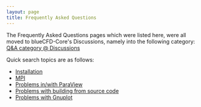 ```yaml
---
layout: page
title: Frequently Asked Questions
---
```


The Frequently Asked Questions pages which were listed here, were all moved to
blueCFD-Core's Discussions, namely into the following category:
[Q&A category @ Discussions](https://github.com/blueCFD/Core/discussions/categories/q-a)

Quick search topics are as follows:
* [Installation](https://github.com/blueCFD/Core/discussions/categories/q-a?discussions_q=category%3AQ%26A+installation)
* [MPI](https://github.com/blueCFD/Core/discussions/categories/q-a?discussions_q=category%3AQ%26A+mpi)
* [Problems in/with ParaView](https://github.com/blueCFD/Core/discussions/categories/q-a?discussions_q=category%3AQ%26A+ParaView)
* [Problems with building from source code](https://github.com/blueCFD/Core/discussions/categories/q-a?discussions_q=category%3AQ%26A+source+code)
* [Problems with Gnuplot](https://github.com/blueCFD/Core/discussions/categories/q-a?discussions_q=category%3AQ%26A+gnuplot)
